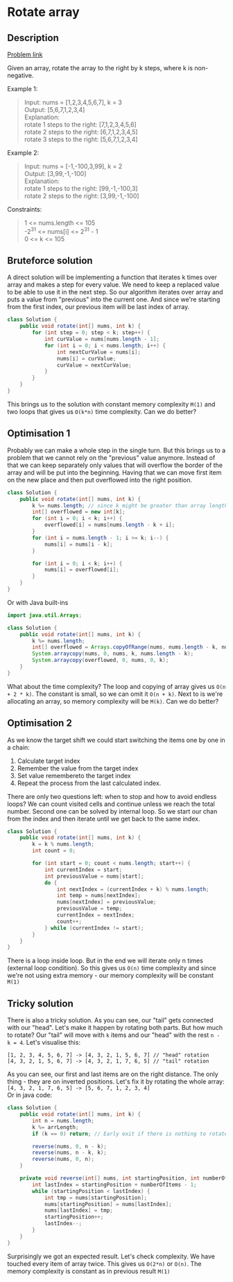# Rotate array

## Description
[Problem link](https://leetcode.com/problems/rotate-array/) 

Given an array, rotate the array to the right by k steps, where k is non-negative.

Example 1:
> Input: nums = [1,2,3,4,5,6,7], k = 3  
Output: [5,6,7,1,2,3,4]  
Explanation:  
rotate 1 steps to the right: [7,1,2,3,4,5,6]  
rotate 2 steps to the right: [6,7,1,2,3,4,5]  
rotate 3 steps to the right: [5,6,7,1,2,3,4]


Example 2:
>Input: nums = [-1,-100,3,99], k = 2  
Output: [3,99,-1,-100]  
Explanation:  
rotate 1 steps to the right: [99,-1,-100,3]  
rotate 2 steps to the right: [3,99,-1,-100]  

Constraints:
> 1 <= nums.length <= 105  
-2<sup>31</sup> <= nums[i] <= 2<sup>31</sup> - 1  
0 <= k <= 105


## Bruteforce solution
A direct solution will be implementing a function that iterates k times over array and makes a step for every value.
We need to keep a replaced value to be able to use it in the next step. So our algorithm iterates over array and puts 
a value from "previous" into the current one. And since we're starting from the first index, 
our previous item will be last index of array.
```java
class Solution {
    public void rotate(int[] nums, int k) {
        for (int step = 0; step < k; step++) {
            int curValue = nums[nums.length - 1];
            for (int i = 0; i < nums.length; i++) {
                int nextCurValue = nums[i];
                nums[i] = curValue;
                curValue = nextCurValue;
            }
        }
    }
}
```
This brings us to the solution with constant memory complexity `M(1)` and two loops that gives us `O(k*n)` time complexity. Can we do better?

## Optimisation 1
Probably we can make a whole step in the single turn. But this brings us to a problem that we cannot rely on the "previous" value anymore.
Instead of that we can keep separately only values that will overflow the border of the array and will be put into the beginning.
Having that we can move first item on the new place and then put overflowed into the right position. 

```java
class Solution {
    public void rotate(int[] nums, int k) {
        k %= nums.length; // since k might be greater than array length we want to exclude round trips;
        int[] overflowed = new int[k];
        for (int i = 0; i < k; i++) {
            overflowed[i] = nums[nums.length - k + i];
        }
        for (int i = nums.length - 1; i >= k; i--) {
            nums[i] = nums[i - k];
        }

        for (int i = 0; i < k; i++) {
            nums[i] = overflowed[i];
        }
    }
}
```

Or with Java built-ins

```java
import java.util.Arrays;

class Solution {
    public void rotate(int[] nums, int k) {
        k %= nums.length;
        int[] overflowed = Arrays.copyOfRange(nums, nums.length - k, nums.length);
        System.arraycopy(nums, 0, nums, k, nums.length - k);
        System.arraycopy(overflowed, 0, nums, 0, k);
    }
}
```

What about the time complexity? The loop and copying of array gives us `O(n + 2 * k)`.
The constant is small, so we can omit it `O(n + k)`. Next to is we're allocating an array, so memory complexity will be `M(k)`.
Can we do better?

## Optimisation 2
As we know the target shift we could start switching the items one by one in a chain:
1. Calculate target index
2. Remember the value from the target index
3. Set value remembereto the target index
4. Repeat the process from the last calculated index.

There are only two questions left: when to stop and how to avoid endless loops? We can count visited cells and continue unless we reach the total number.
Second one can be solved by internal loop. So we start our chan from the index and then iterate until we get back to the same index.

```java
class Solution {
    public void rotate(int[] nums, int k) {
        k = k % nums.length;
        int count = 0;

        for (int start = 0; count < nums.length; start++) {
            int currentIndex = start;
            int previousValue = nums[start];
            do {
                int nextIndex = (currentIndex + k) % nums.length;
                int temp = nums[nextIndex];
                nums[nextIndex] = previousValue;
                previousValue = temp;
                currentIndex = nextIndex; 
                count++;
            } while (currentIndex != start);
        }
    }
}
```

There is a loop inside loop. But in the end we will iterate only n times (external loop condition). 
So this gives us `O(n)` time complexity and since we're not using extra memory - our memory complexity will be constant `M(1)`

## Tricky solution
There is also a tricky solution. As you can see, our "tail" gets connected with our "head". Let's make it happen by rotating both parts. 
But how much to rotate? Our "tail" will move with `k` items and our "head" with the rest `n - k = 4`. Let's visualise this:  
```
[1, 2, 3, 4, 5, 6, 7] -> [4, 3, 2, 1, 5, 6, 7] // "head" rotation
[4, 3, 2, 1, 5, 6, 7] -> [4, 3, 2, 1, 7, 6, 5] // "tail" rotation
```
As you can see, our first and last items are on the right distance. The only thing - they are on inverted positions. Let's fix it by rotating the whole array:  
`[4, 3, 2, 1, 7, 6, 5] -> [5, 6, 7, 1, 2, 3, 4]`  
Or in java code:
```java
class Solution {
    public void rotate(int[] nums, int k) {
        int n = nums.length;
        k %= arrLength;
        if (k == 0) return; // Early exit if there is nothing to rotate

        reverse(nums, 0, n - k);
        reverse(nums, n - k, k);
        reverse(nums, 0, n);
    }

    private void reverse(int[] nums, int startingPosition, int numberOfItems) {
        int lastIndex = startingPosition + numberOfItems - 1;
        while (startingPosition < lastIndex) {
            int tmp = nums[startingPosition];
            nums[startingPosition] = nums[lastIndex];
            nums[lastIndex] = tmp;
            startingPosition++;
            lastIndex--;
        }
    }
}
```
Surprisingly we got an expected result. Let's check complexity. We have touched every item of array twice. This gives us `O(2*n)` or `O(n)`.
The memory complexity is constant as in previous result `M(1)`